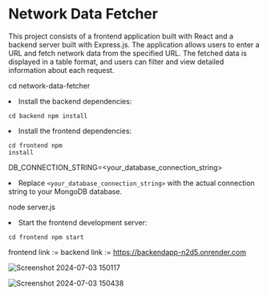<div >
        <h1>Network Data Fetcher</h1>
        <p>This project consists of a frontend application built with React and a backend server built with Express.js. The application allows users to enter a URL and fetch network data from the specified URL. The fetched data is displayed in a table format, and users can filter and view detailed information about each request.</p>

      

      

cd network-data-fetcher</code></pre>
            </li>
            <li>Install the backend dependencies:
                <pre><code>cd backend
npm install</code></pre>
            </li>
            <li>Install the frontend dependencies:
                <pre><code>cd frontend
npm install</code></pre>
            </li>
        </ol>

     
DB_CONNECTION_STRING=&lt;your_database_connection_string&gt;</code></pre>
            </li>
            <li>Replace <code>&lt;your_database_connection_string&gt;</code> with the actual connection string to your MongoDB database.</li>
        </ol>

        
node server.js</code></pre>
            </li>
            <li>Start the frontend development server:
                <pre><code>cd frontend
npm start</code></pre>
            </li>
          
       

<div>
 

</div>

frontend link :=
backend link := https://backendapp-n2d5.onrender.com

![Screenshot 2024-07-03 150117](https://github.com/manshikumari12/assignment-/assets/119393324/856af327-ac90-4c17-9db2-2d003f03161c)

    
![Screenshot 2024-07-03 150438](https://github.com/manshikumari12/assignment-/assets/119393324/6f22a627-cd71-472f-9fe5-298278ac8396)
